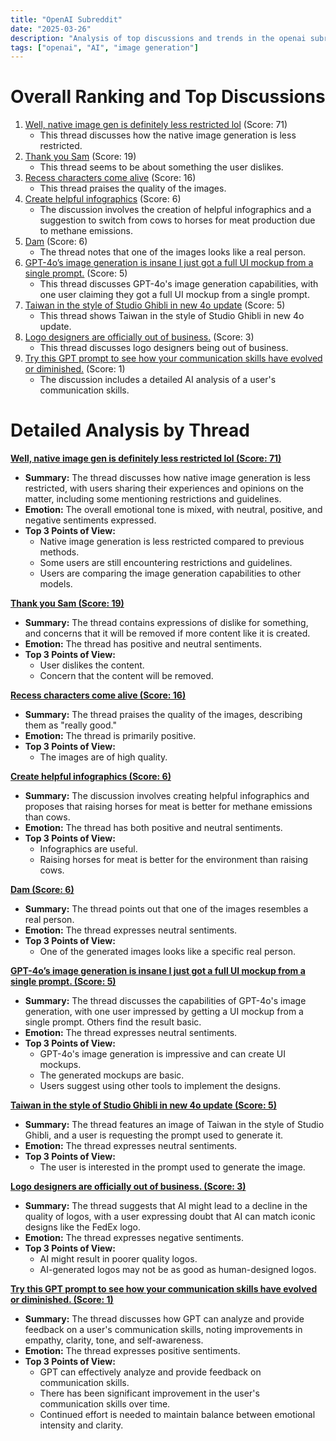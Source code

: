 ```yaml
---
title: "OpenAI Subreddit"
date: "2025-03-26"
description: "Analysis of top discussions and trends in the openai subreddit"
tags: ["openai", "AI", "image generation"]
---
```


# Overall Ranking and Top Discussions
1.  [Well, native image gen is definitely less restricted lol](https://www.reddit.com/gallery/1jk2qwq) (Score: 71)
    *   This thread discusses how the native image generation is less restricted.
2.  [Thank you Sam](https://i.redd.it/m4xnnuodayqe1.png) (Score: 19)
    *   This thread seems to be about something the user dislikes.
3.  [Recess characters come alive](https://www.reddit.com/gallery/1jk39qh) (Score: 16)
    *   This thread praises the quality of the images.
4.  [Create helpful infographics](https://i.redd.it/tnc1h7i0lyqe1.jpeg) (Score: 6)
    *   The discussion involves the creation of helpful infographics and a suggestion to switch from cows to horses for meat production due to methane emissions.
5.  [Dam](https://www.reddit.com/gallery/1jk2hv5) (Score: 6)
    *   The thread notes that one of the images looks like a real person.
6.  [GPT-4o’s image generation is insane I just got a full UI mockup from a single prompt.](https://www.reddit.com/gallery/1jk1xdx) (Score: 5)
    *   This thread discusses GPT-4o's image generation capabilities, with one user claiming they got a full UI mockup from a single prompt.
7.  [Taiwan in the style of Studio Ghibli in new 4o update](https://www.reddit.com/gallery/1jk3zus) (Score: 5)
    *   This thread shows Taiwan in the style of Studio Ghibli in new 4o update.
8.  [Logo designers are officially out of business.](https://www.reddit.com/r/OpenAI/comments/1jk3l2y/logo_designers_are_officially_out_of_business/) (Score: 3)
    *   This thread discusses logo designers being out of business.
9.  [Try this GPT prompt to see how your communication skills have evolved or diminished.](https://www.reddit.com/r/OpenAI/comments/1jk3pk0/try_this_gpt_prompt_to_see_how_your_communication/) (Score: 1)
    *   The discussion includes a detailed AI analysis of a user's communication skills.

# Detailed Analysis by Thread
**[Well, native image gen is definitely less restricted lol (Score: 71)](https://www.reddit.com/gallery/1jk2qwq)**
*   **Summary:** The thread discusses how native image generation is less restricted, with users sharing their experiences and opinions on the matter, including some mentioning restrictions and guidelines.
*   **Emotion:** The overall emotional tone is mixed, with neutral, positive, and negative sentiments expressed.
*   **Top 3 Points of View:**
    *   Native image generation is less restricted compared to previous methods.
    *   Some users are still encountering restrictions and guidelines.
    *   Users are comparing the image generation capabilities to other models.

**[Thank you Sam (Score: 19)](https://i.redd.it/m4xnnuodayqe1.png)**
*   **Summary:** The thread contains expressions of dislike for something, and concerns that it will be removed if more content like it is created.
*   **Emotion:** The thread has positive and neutral sentiments.
*   **Top 3 Points of View:**
    *   User dislikes the content.
    *   Concern that the content will be removed.

**[Recess characters come alive (Score: 16)](https://www.reddit.com/gallery/1jk39qh)**
*   **Summary:** The thread praises the quality of the images, describing them as "really good."
*   **Emotion:** The thread is primarily positive.
*   **Top 3 Points of View:**
    *   The images are of high quality.

**[Create helpful infographics (Score: 6)](https://i.redd.it/tnc1h7i0lyqe1.jpeg)**
*   **Summary:** The discussion involves creating helpful infographics and proposes that raising horses for meat is better for methane emissions than cows.
*   **Emotion:** The thread has both positive and neutral sentiments.
*   **Top 3 Points of View:**
    *   Infographics are useful.
    *   Raising horses for meat is better for the environment than raising cows.

**[Dam (Score: 6)](https://www.reddit.com/gallery/1jk2hv5)**
*   **Summary:** The thread points out that one of the images resembles a real person.
*   **Emotion:** The thread expresses neutral sentiments.
*   **Top 3 Points of View:**
    *   One of the generated images looks like a specific real person.

**[GPT-4o’s image generation is insane I just got a full UI mockup from a single prompt. (Score: 5)](https://www.reddit.com/gallery/1jk1xdx)**
*   **Summary:** The thread discusses the capabilities of GPT-4o's image generation, with one user impressed by getting a UI mockup from a single prompt. Others find the result basic.
*   **Emotion:** The thread expresses neutral sentiments.
*   **Top 3 Points of View:**
    *   GPT-4o's image generation is impressive and can create UI mockups.
    *   The generated mockups are basic.
    *   Users suggest using other tools to implement the designs.

**[Taiwan in the style of Studio Ghibli in new 4o update (Score: 5)](https://www.reddit.com/gallery/1jk3zus)**
*   **Summary:** The thread features an image of Taiwan in the style of Studio Ghibli, and a user is requesting the prompt used to generate it.
*   **Emotion:** The thread expresses neutral sentiments.
*   **Top 3 Points of View:**
    *   The user is interested in the prompt used to generate the image.

**[Logo designers are officially out of business. (Score: 3)](https://www.reddit.com/r/OpenAI/comments/1jk3l2y/logo_designers_are_officially_out_of_business/)**
*   **Summary:** The thread suggests that AI might lead to a decline in the quality of logos, with a user expressing doubt that AI can match iconic designs like the FedEx logo.
*   **Emotion:** The thread expresses negative sentiments.
*   **Top 3 Points of View:**
    *   AI might result in poorer quality logos.
    *   AI-generated logos may not be as good as human-designed logos.

**[Try this GPT prompt to see how your communication skills have evolved or diminished. (Score: 1)](https://www.reddit.com/r/OpenAI/comments/1jk3pk0/try_this_gpt_prompt_to_see_how_your_communication/)**
*   **Summary:** The thread discusses how GPT can analyze and provide feedback on a user's communication skills, noting improvements in empathy, clarity, tone, and self-awareness.
*   **Emotion:** The thread expresses positive sentiments.
*   **Top 3 Points of View:**
    *   GPT can effectively analyze and provide feedback on communication skills.
    *   There has been significant improvement in the user's communication skills over time.
    *   Continued effort is needed to maintain balance between emotional intensity and clarity.
